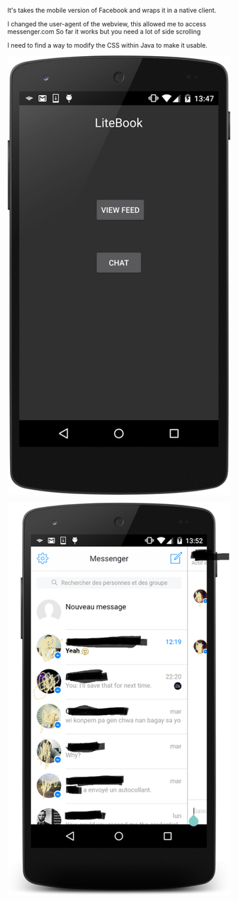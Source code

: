 It's  takes the mobile version of Facebook and wraps it in a native client.

I changed the user-agent of the webview, this allowed me to access messenger.com So far it works but you need a lot of side scrolling

I need to find a way to modify the CSS within Java to make it usable.

![solarized palette](https://raw.githubusercontent.com/mandiros3/LiteBook/master/front.png)


![solarized palette](https://raw.githubusercontent.com/mandiros3/LiteBook/master/chat.png)
